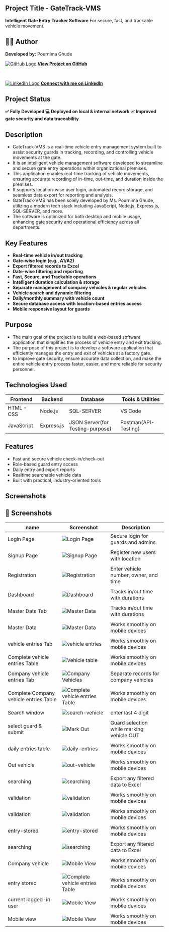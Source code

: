 ## Project Title - GateTrack-VMS
**Intelligent Gate Entry Tracker Software** For secure, fast, and trackable vehicle movement.

## 👩‍💻 Author  
**Developed by:** Pournima Ghude

[![GitHub Logo](https://img.icons8.com/ios-filled/30/000000/github.png)](https://github.com/pournimaghude/GateTrack-VMS)
**[View Project on GitHub](https://github.com/pournimaghude/GateTrack-VMS)**

<br>

[![LinkedIn Logo](https://img.icons8.com/color/30/000000/linkedin.png)](https://www.linkedin.com/in/pournima-ghude)
**[Connect with me on LinkedIn](https://www.linkedin.com/in/pournima-ghude)**

## Project Status 
**✅ Fully Developed 💻 Deployed on local & internal network  📈 Improved gate security and data traceability**

## Description
- GateTrack-VMS is a real-time vehicle entry management system built to assist security guards in tracking, recording, and controlling vehicle movements at the gate.
- It is an intelligent vehicle management software developed to streamline and secure gate entry operations within organizational premises.
- This application enables real-time tracking of vehicle movements, ensuring accurate recording of in-time, out-time, and duration inside the premises.
- It supports location-wise user login, automated record storage, and seamless data export for reporting and analysis.
- GateTrack-VMS has been solely developed by Ms. Pournima Ghude, utilizing a modern tech stack including JavaScript, Node.js, Express.js, SQL-SERVER, and more.
- The software is optimized for both desktop and mobile usage, enhancing gate security and operational efficiency across all departments.

## Key Features
- **Real-time vehicle in/out tracking**
- **Gate-wise login (e.g., A1/A2)**
- **Export filtered records to Excel**
- **Date-wise filtering and reporting**
- **Fast, Secure, and Trackable operations**
- **Intelligent duration calculation & storage**
- **Separate management of company vehicles & regular vehicles**
- **Vehicle search and dynamic filtering**
- **Daily/monthly summary with vehicle count**
- **Secure database access with location-based entries access**
- **Mobile responsive layout for guards**

## Purpose
- The main goal of the project is to build a web-based software application that simplifies the process of vehicle entry and exit tracking.
- The purpose of this project is to develop a software application that efficiently manages the entry and exit of vehicles at a factory gate.
- to improve gate security, ensure accurate data collection, and make the entire vehicle entry process faster, easier, and more reliable for security personnel.

## Technologies Used

| Frontend                     | Backend                 | Database | Tools & Utilities        |
|-----------------------------|--------------------------|----------|--------------------------|
| HTML - CSS        | Node.js        |  SQL-SERVER    | VS Code |
JavaScript | Express.js     | JSON Server(for Testing-purpose) |  Postman(API-Testing)|


##  Features

-  Fast and secure vehicle check-in/check-out
-  Role-based guard entry access
-  Daily entry and export reports
-  Realtime searchable vehicle data
-  Built with practical, industry-oriented tools

## Screenshots

## 📸 Screenshots

|name | Screenshot | Description |
|---|------------|-------------|
|Login Page|![Login Page](https://github.com/user-attachments/assets/6c20f8ac-b417-4a38-9ca0-892303ef3ce5) | Secure login for guards and admins |
||
|Signup Page| ![Signup Page](https://github.com/user-attachments/assets/696fbe1b-3929-4b67-95d8-676474520498) | Register new users with location |
||
|Registration| ![Registration](https://github.com/user-attachments/assets/063177f3-7d31-431a-b8c6-607d6f57e17d) | Enter vehicle number, owner, and time |
||
|Dashboard| ![Dashboard](https://github.com/user-attachments/assets/a26c6d3d-ea1f-408a-a2b4-bf4b76b2bd25) | Tracks in/out time with durations |
||
|Master Data Tab| ![Master Data](https://github.com/user-attachments/assets/d8727ddc-ad9e-4f27-aa7e-70e409b72e57) | Tracks in/out time with durations |
||
|Master Data| ![Master Data](https://github.com/user-attachments/assets/f7fcc5ea-a197-44fe-bb08-3acccc36e5d5)| Works smoothly on mobile devices |
||
|vehicle entries Tab| ![vehicle entries](https://github.com/user-attachments/assets/58276cd2-adc2-45c3-8a6d-dc6e727eb492) | Works smoothly on mobile devices |
||
|Complete vehicle entries Table| ![Vehicle table](https://github.com/user-attachments/assets/4b6025a4-fb13-4d05-8b31-04239d7fa87e) | Works smoothly on mobile devices |
||
|Company vehicle entries Tab| ![Company Vehicles](https://github.com/user-attachments/assets/22164799-11f9-4cbf-9204-a51a73590912) | Separate records for company vehicles |
||
|Complete Company vehicle entries Table| ![Complete vehicle entries Table](https://github.com/user-attachments/assets/31fc2927-77eb-4739-8dd0-011293b6d7d5) | Works smoothly on mobile devices |
||
|Search window |![search-vehicle](https://github.com/user-attachments/assets/0fb8be76-e895-4209-8f8a-d017bfff394e) |enter last 4 digit |
||
|select guard & submit| ![Mark Out](https://github.com/user-attachments/assets/2412905b-bb16-43b4-94c0-fb6240241de6) | Guard selection while marking vehicle OUT |
||
|daily entries table |![daily-entries](https://github.com/user-attachments/assets/78a14486-745b-4213-a60b-ca8947f63b4a) | Works smoothly on mobile devices |
||
|Out vehicle|![out-vehicle](https://github.com/user-attachments/assets/cab19c85-8108-4ab7-b2ac-3250cd60dfed) | Works smoothly on mobile devices |
||
|searching|![searching](https://github.com/user-attachments/assets/4d361318-d85c-48f3-928a-28b2dd9eb061) | Export any filtered data to Excel |
||
|validation| ![validation](https://github.com/user-attachments/assets/4cf4d7ed-67ff-430e-81c2-603dfc04c9d6) | Works smoothly on mobile devices |
||
|validation| ![validation](https://github.com/user-attachments/assets/fa89b88d-eb9f-4cad-9368-7bcd047a44f9) | Works smoothly on mobile devices |
||
|entry-stored| ![entry-stored](https://github.com/user-attachments/assets/a93e13f6-0d94-4497-8127-db536fe3649a)| Works smoothly on mobile devices |
||
|searching|![searching](https://github.com/user-attachments/assets/d8da6fcf-70d3-48e3-9838-52f1815d9a50) | Export any filtered data to Excel |
||
|Company vehicle |![Mobile View](https://github.com/user-attachments/assets/c1dbd63d-e711-4d28-872b-0e683ed2ee5c) | Works smoothly on mobile devices |
||
|entry stored| ![Complete vehicle entries Table](https://github.com/user-attachments/assets/88a890ae-f4e1-4d52-94b3-2996afaa0315) | Works smoothly on mobile devices |
||
|current logged-in user|![Mobile View](https://github.com/user-attachments/assets/9ea3d32b-1022-4873-baf6-08c1cc3ef4a1) | Works smoothly on mobile devices |
||
|Mobile view |![Mobile View](https://github.com/user-attachments/assets/990173ab-a17b-4a27-9ab1-5447d489f217)| Works smoothly on mobile devices |


















